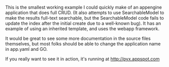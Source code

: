 This is the smallest working example I could quickly make of an appengine application that does full CRUD. (It also attempts to use SearchableModel to make the results full-text searchable, but the SearchableModel code fails to update the index after the initial create due to a well-known bug). It has an example of using an inherited template, and uses the webapp framework.

It would be great to see some more documentation in the source files themselves, but most folks should be able to change the application name in app.yaml and GO.

If you really want to see it in action, it's running at http://pyx.appspot.com